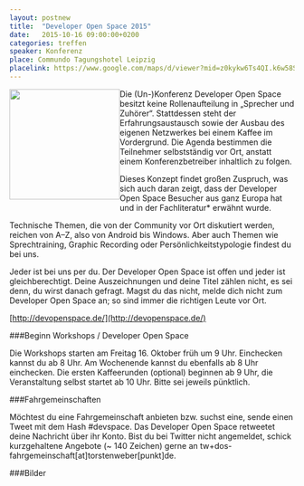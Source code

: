 ```yaml
---
layout: postnew
title:  "Developer Open Space 2015"
date:   2015-10-16 09:00:00+0200
categories: treffen
speaker: Konferenz
place: Commundo Tagungshotel Leipzig
placelink: https://www.google.com/maps/d/viewer?mid=z0kykw6Ts4QI.k6w58SF9MlIA&msa=0&hl=de&ie=UTF8&t=m&spn=0.026811,0.100422
---
```

<a href="http://devopenspace.de/"><img style=" margin: 0px 0px 10px 0px; display: inline; height:195px;float:left;" src="http://devopenspace.de/img/wahl-logo.png" /></a>

Die (Un-)Konferenz Developer Open Space besitzt keine Rollenaufteilung in „Sprecher und Zuhörer“. Stattdessen steht der Erfahrungsaustausch sowie der Ausbau des eigenen Netzwerkes bei einem Kaffee im Vordergrund. Die Agenda bestimmen die Teilnehmer selbstständig vor Ort, anstatt einem Konferenzbetreiber inhaltlich zu folgen.

Dieses Konzept findet großen Zuspruch, was sich auch daran zeigt, dass der Developer Open Space Besucher aus ganz Europa hat und in der Fachliteratur* erwähnt wurde.

Technische Themen, die von der Community vor Ort diskutiert werden, reichen von A–Z, also von Android bis Windows. Aber auch Themen wie Sprechtraining, Graphic Recording oder Persönlichkeitstypologie findest du bei uns.

Jeder ist bei uns per du. Der Developer Open Space ist offen und jeder ist gleichberechtigt. Deine Auszeichnungen und deine Titel zählen nicht, es sei denn, du wirst danach gefragt. Magst du das nicht, melde dich nicht zum Developer Open Space an; so sind immer die richtigen Leute vor Ort.

[http://devopenspace.de/](http://devopenspace.de/)

###Beginn Workshops / Developer Open Space

Die Workshops starten am Freitag 16. Oktober früh um 9 Uhr. Einchecken kannst du ab 8 Uhr. Am Wochenende kannst du ebenfalls ab 8 Uhr einchecken. Die ersten Kaffeerunden (optional) beginnen ab 9 Uhr, die Veranstaltung selbst startet ab 10 Uhr. Bitte sei jeweils pünktlich.

###Fahrgemeinschaften

Möchtest du eine Fahrgemeinschaft anbieten bzw. suchst eine, sende einen Tweet mit dem Hash #devspace. Das Developer Open Space retweetet deine Nachricht über ihr Konto. Bist du bei Twitter nicht angemeldet, schick kurzgehaltene Angebote (~ 140 Zeichen) gerne an tw+dos-fahrgemeinschaft[at]torstenweber[punkt]de.

###Bilder

<script type="text/javascript" src="https://apis.google.com/js/plusone.js"></script>
<div class="g-post" data-href="https://plus.google.com/+Dotnet-Leipzig-DE/posts/bGyXtFTPpEh"></div>

